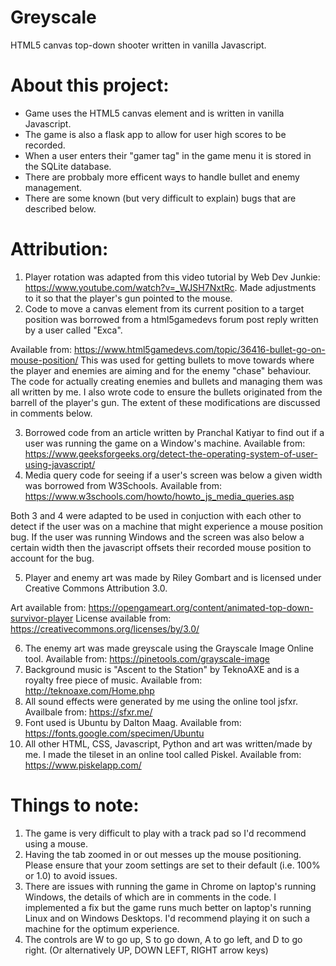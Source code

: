 # Greyscale

HTML5 canvas top-down shooter written in vanilla Javascript. 

# About this project:

* Game uses the HTML5 canvas element and is written in vanilla Javascript.
* The game is also a flask app to allow for user high scores to be recorded.
* When a user enters their "gamer tag" in the game menu it is stored in the SQLite database.
* There are probbaly more efficent ways to handle bullet and enemy management.
* There are some known (but very difficult to explain) bugs that are described below.

# Attribution:

1. Player rotation was adapted from this video tutorial by Web Dev Junkie: https://www.youtube.com/watch?v=_WJSH7NxtRc. Made adjustments to it so that the player's gun pointed to the mouse.
2. Code to move a canvas element from its current position to a target position was borrowed from a html5gamedevs forum post reply written by a user called "Exca". 
 
 Available from: https://www.html5gamedevs.com/topic/36416-bullet-go-on-mouse-position/
 This was used for getting bullets to move towards where the player and enemies are aiming and for the enemy "chase" behaviour.
 The code for actually creating enemies and bullets and managing them was all written by me.
 I also wrote code to ensure the bullets originated from the barrell of the player's gun. The extent of these modifications are discussed in comments below.
 
3. Borrowed code from an article written by Pranchal Katiyar to find out if a user was running the game on a Window's machine. Available from: https://www.geeksforgeeks.org/detect-the-operating-system-of-user-using-javascript/
4. Media query code for seeing if a user's screen was below a given width was borrowed from W3Schools. Available from: https://www.w3schools.com/howto/howto_js_media_queries.asp 
 
Both 3 and 4 were adapted to be used in conjuction with each other to detect if the user was on a machine that might experience a mouse position bug.
If the user was running Windows and the screen was also below a certain width then the javascript offsets their recorded mouse position to account for the bug. 

5. Player and enemy art was made by Riley Gombart and is licensed under Creative Commons Attribution 3.0. 

Art available from: https://opengameart.org/content/animated-top-down-survivor-player 
License available from: https://creativecommons.org/licenses/by/3.0/

6. The enemy art was made greyscale using the Grayscale Image Online tool. Available from: https://pinetools.com/grayscale-image
7. Background music is "Ascent to the Station" by TeknoAXE and is a royalty free piece of music. Available from: http://teknoaxe.com/Home.php
8. All sound effects were generated by me using the online tool jsfxr. Availbale from: https://sfxr.me/
9. Font used is Ubuntu by Dalton Maag. Available from: https://fonts.google.com/specimen/Ubuntu
10. All other HTML, CSS, Javascript, Python and art was written/made by me. I made the tileset in an online tool called Piskel. Available from: https://www.piskelapp.com/

# Things to note:

1. The game is very difficult to play with a track pad so I'd recommend using a mouse.
2. Having the tab zoomed in or out messes up the mouse positioning. Please ensure that your zoom settings are set to their default (i.e. 100% or 1.0) to avoid issues.
3. There are issues with running the game in Chrome on laptop's running Windows, the details of which are in comments in the code.
I implemented a fix but the game runs much better on laptop's running Linux and on Windows Desktops.
I'd recommend playing it on such a machine for the optimum experience.
4. The controls are W to go up, S to go down, A to go left, and D to go right. (Or alternatively UP, DOWN LEFT, RIGHT arrow keys)
